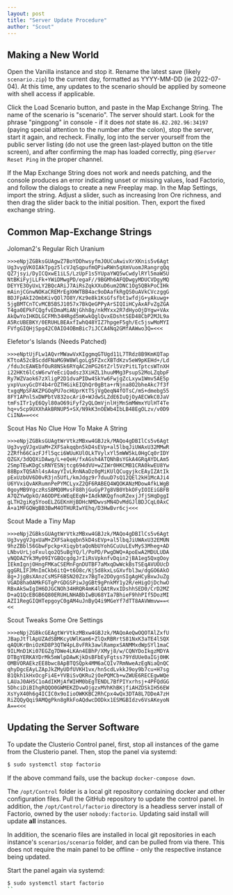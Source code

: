 ```yaml
---
layout: post
title: "Server Update Procedure"
author: "Scout"
---
```

## Making a New World
Open the Vanilla instance and stop it. Rename the latest save (likely `scenario.zip`) to the current day, formatted as YYYY-MM-DD (ie 2022-07-04). At this time, any updates to the scenario should be applied by someone with shell access if applicable.

Click the Load Scenario button, and paste in the Map Exchange String. The name of the scenario is "scenario". The server should start. Look for the phrase "pingpong" in console - if it does *not* state `86.82.202.96:34197` (paying special attention to the number after the colon), stop the server, start it again, and recheck. Finally, log into the server yourself from the public server listing (do not use the green last-played button on the title screen), and after confirming the map has loaded correctly, ping `@Server Reset Ping` in the proper channel.

If the Map Exchange String does not work and needs patching, and the console produces an error indicating unset or missing values, load Factorio, and follow the dialogs to create a new Freeplay map. In the Map Settings, import the string. Adjust a slider, such as increasing Iron Ore richness, and then drag the slider back to the initial position. Then, export the fixed exchange string.

## Common Map-Exchange Strings
Joloman2's Regular Rich Uranium
```
>>>eNpjZGBksGUAgwZ7BoYDDhwsyfmJOUCuAwivXrXKnis5v6Agt
Ug3vygVKOIAkTpgz5lcVJqSqpufmQPiwRWn5qXmVuomJRangrgQq
QZ7jsyi/DyICQxwE1iLS/LzUpF1s5YUpaYWQ5wCwdylRYl5maW5U
NtBKiFyjLLFk+YWiDMwgPD/egaF//9BGMh6AFQDwgyMDUCVDgyMQ
DEYYE3OyUxLY2BQcARiJ7AiRsZqkXXuD6um2DNC1Og5QBkPoCIHk
mAinjCGnwNOKaCREMrEgXHWTBB4ac9oDAafkRgQS0uAVkCVczggG
BDJFpAkI2OmbKivQOl7O8Y/Kz9e8k1KsGfsfbt1wfdjG+yAkuwg+
5jgBMTCnTCvMCB5BSJ1057x7BkQeGPPyArSIQIiHCyAxAFvZgZGA
T4ga0EPkFCQgfvEDmaMiANjGhh8g/nkMYxx2R7dHyoOjDYgw+VAx
AkQwYoIHKDLGCFMh34HRgd5mKwkQglQvxEDshtSED48CbP2MJL9a
A5RcUBEBKY/0ERUHLBEAxfIwhQ48YIZ7hpgeF5gh/Ec5jswMoMYI
FVfgGIQHjSpg42C0AIO4OBmBic7iJCCA4Nq2GMfAAWwo3Q=<<<
```

Elefetor's Islands (Needs Patched)
```
>>>eNptUjFLw1AQvrMWawVxKIggmqGTUgd11L7TRdz8B9KmKQTap
KTtoA52cBScddFNaMG9W8WlgoLg5FZxcXBTdKzv5eW9pKEHd+/Ld
/fdu3cEAWEbfOuR8NSk6RYqAC2mPG26tZrl5VzPitLTptcsWTnXH
i22HKt6lCsW6rwYeEciQadsz3XiHZL1huuMMg3PsupS2MoLZqbpF
Ry7WZVaok67zXligP2D1dvaPIDw4SkYw6FwjgZcLxyw1Wmv5AE5p
yxpVuxyGcDY4b4rOZTHGikEIQhQr0gBta+rNjna8O2bheAkc7f3f
txgqMpSFAKZPGOqPU7ocHUprKtTSjVgQeqN4fOTsC/mS+dmebg55
8FY1APnlSxDWPbtV832ocAri0+WJdwSLZdE6IuQjOyAECWkC0JaV
tmFsITr1yE6Qyl80aO69iFyf2yQLOmVjnlHjMnSmMWmxYUlHT4Te
hq+v5cp9UXXhAkBRNUP5+SX/N9kK3nOEWb4IbLB48EgOLzv/v0D9
CiINA==<<<
```

Scout Has No Clue How To Make A String
```
>>>eNpjZGBksGUAgtWrVtkzMBxw4GBJzk/MAQo4gDBIlCs5v6Agt
Ug3vygVJgxUaM+ZXFSakqqbn5kD4sEVp+al5lbqJiUWAxU32MMwR
2ZRfh66CazFJfl5qci6WUuKUlOLkTVylxYl5mWW5kL0HgCq0rIDY
QZGX/3dQQXiDAwg/L+eQeH/fxAGsh4ATQNhBsYGkA4GRqAYDLAm5
2SmpTEwKDgCsRNYESNjtcg694dVU+wZIWr0HKCMB1CRA0kwEU8Yw
88BpxTQSAhl4sA4ayYIvLRnNAaDz0gMiKUlQCugyjkcEAyIZAtIk
pExUzbUV6D0vR3jn5UfL/kmJdgz9r7duuD7sQ12QEl2kH1McAJi4
U6YVxiQvAKRumnPePYMCLyxZ2QF6RABEQ4WQOKANzMDowAfkLWgB
0goyMB9YgczRsSBMQ0MvsF88hjGuGyP7g8VB0YbkOFyIOIEiGBFB
A7QZYwQpkO/A6ODPExWEqEEqN+IAdkNKQgfnoRZexjJfjSHqDggI
gLTH2giKg5YooELZGEKnHjBDHcNMDwvsMN4DvMdGJlBDJCqL0AxC
A+a1MFGQWgBB3BwM4OTHURIwYEhq/D3HwBvr6cj<<<
```

Scout Made a Tiny Map
```
>>>eNpjZGBksGUAgtWrVtkzMBxw4GBJzk/MAQo4gDBIlCs5v6Agt
Ug3vygVJgxUaM+ZXFSakqqbn5kD4sEVp+al5lbqJiUWAxU32EMUN
9hzZBbl56GbwFpckp+XiqybtaQoNbUYohGCuUuLEvMyS3Mheg+AD
LNbvUrLjoFxulqo2Q5uBgYQ/l/PoPD/PwgDWQ+ApoEwA2MDULUDA
yNQDAZYk3My09IYGBQcgdgJrIiRsVpknfvDqin2jBA1eg5QxgOoy
IEkmIgnjOHngFMKaCSEMnFgnDUTBF7aMxqDwWckBsTSEqAVUOUcD
ggGRLIFJMnImCkb6itQ+t6O8c/Kj5d8kxLsGXvfbl3w/dgGO6AkO
8g+JjgBsXAnzCsMSF6BSN20Zzx7BgTe2DOygnSIgAgHCyBxwJuZg
VGAD8ha0AMkFGTgPrGDGSPiwJgGBt9gPnkMY1y2R/eHigOjDchwO
RBxAkSwIgIH6DJGCNOh34HRQR4mK4lQAtRvxIDshhSED0/CrD2MZ
D+aQ1QcEBGB6Q80ERUHLNHABbIwBU68YIa7BhieF9hhPIf5DozMI
AZI1RegGIQHTepgoyC0gAM4uJnByQ4i9MGeYf7dTT8AAVWmvw==<
<<
```

Scout Tweaks Some Ore Settings
```
>>>eNpjZGBkcGEAgtWrVtkzMBxw4GBJzk/MAQoAeQwOQOTAlZxfU
JBapJtflApUZAdSBMKcyUWlKam6+ZlQxRBRrtS81NxK3aTE4lSQX
qAQUKrBniOzKD8P3QTW4pL8vFRk3awlRampxSANMMxdWpSYl1maC
9ILMnD1Ki07EGZg7DWe4LKAn4EBhP/XMyj8/w/CQNYDoIkgzMDYA
DTBgYERKAYDrMk5mWlpDAwKjkDsBFbEyFgtss79YdUUe0aIGj0HK
OMBVORAEkzEE8bwc8ApBTQSQpk4MM6aCQIv7RmNweAzEgNiaQnQC
qhyDgcEAyLZApJkZMyUDfUVKH1vx/hn5cdLvkkJ9oy9b7cu+H7sg
B1Qkh1kHxOcgFi4E+YVBiSvQKRu2jOePQMCb+wZWUE6RECEgwWQe
LAUaJ0AH5C1oAdIKMjAfWIHM0bEgTENDL7BfPIYxrhsj+4PFQdGG
5DhciDiBIhgRQQO0GWMEKZDvwOjgzxMVhKhBKjfiAHZDSkIH56EW
XsYyX40h6g4ICIC0x9oIioOWKKBC2RhCpx4wQx3DTA8L7DDeA7zH
RiZQQyQqi9AMQgPkn8gRkFoAQdwcDODkx1ESMGBIdzv6VsAKeyoN
A==<<<
```
## Updating the Server Software
To update the Clusterio Control panel, first, stop all instances of the game from the Clusterio panel. Then, stop the panel via systemd:
```bash
$ sudo systemctl stop factorio
```

If the above command fails, use the backup `docker-compose down`.

The `/opt/Control` folder is a local git repository containing docker and other configuration files. Pull the GitHub repository to update the control panel. In addition, the `/opt/Control/factorio` directory is a headless server install of Factorio, owned by the user `nobody:factorio`. Updating said install will update **all** instances.

In addition, the scenario files are installed in local git repositories in each instance's `scenarios/scenario` folder, and can be pulled from via there. This does not require the main panel to be offline - only the respective instance being updated.

Start the panel again via systemd:
```bash
$ sudo systemctl start factorio
``
